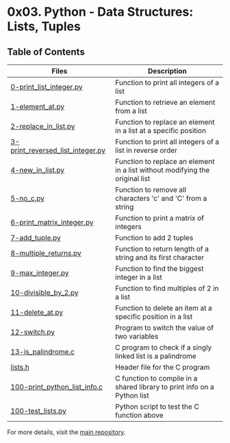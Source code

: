 # 0x03. Python - Data Structures: Lists, Tuples

## Table of Contents

Files | Description
----- | -----------
[0-print_list_integer.py](./0-print_list_integer.py) | Function to print all integers of a list
[1-element_at.py](./1-element_at.py) | Function to retrieve an element from a list
[2-replace_in_list.py](./2-replace_in_list.py) | Function to replace an element in a list at a specific position
[3-print_reversed_list_integer.py](./3-print_reversed_list_integer.py) | Function to print all integers of a list in reverse order
[4-new_in_list.py](./4-new_in_list.py) | Function to replace an element in a list without modifying the original list
[5-no_c.py](./5-no_c.py) | Function to remove all characters 'c' and 'C' from a string
[6-print_matrix_integer.py](./6-print_matrix_integer.py) | Function to print a matrix of integers
[7-add_tuple.py](./7-add_tuple.py) | Function to add 2 tuples
[8-multiple_returns.py](./8-multiple_returns.py) | Function to return length of a string and its first character
[9-max_integer.py](./9-max_integer.py) | Function to find the biggest integer in a list
[10-divisible_by_2.py](./10-divisible_by_2.py) | Function to find multiples of 2 in a list
[11-delete_at.py](./11-delete_at.py) | Function to delete an item at a specific position in a list
[12-switch.py](./12-switch.py) | Program to switch the value of two variables
[13-is_palindrome.c](./13-is_palindrome.c) | C program to check if a singly linked list is a palindrome
[lists.h](./lists.h) | Header file for the C program
[100-print_python_list_info.c](./100-print_python_list_info.c) | C function to compile in a shared library to print info on a Python list
[100-test_lists.py](./100-test_lists.py) | Python script to test the C function above

For more details, visit the [main repository](https://github.com/BM-Ghost/alx-higher_level_programming).
